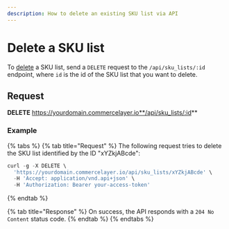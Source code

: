 ```yaml
---
description: How to delete an existing SKU list via API
---
```


# Delete a SKU list

To <a href="https://docs.commercelayer.io/developers/deleting-resources" target="_blank">delete</a> a SKU list, send a `DELETE` request to the `/api/sku_lists/:id` endpoint, where `id` is the id of the SKU list that you want to delete.

## Request

**DELETE** https://yourdomain.commercelayer.io**/api/sku_lists/:id**

### Example

{% tabs %}
{% tab title="Request" %}
The following request tries to delete the SKU list identified by the ID "xYZkjABcde":

```javascript
curl -g -X DELETE \
  'https://yourdomain.commercelayer.io/api/sku_lists/xYZkjABcde' \
  -H 'Accept: application/vnd.api+json' \
  -H 'Authorization: Bearer your-access-token'
```
{% endtab %}

{% tab title="Response" %}
On success, the API responds with a `204 No Content` status code.
{% endtab %}
{% endtabs %}

